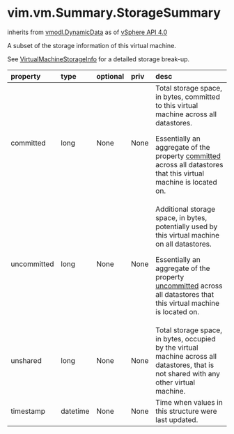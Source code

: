vim.vm.Summary.StorageSummary
=============================
inherits from [vmodl.DynamicData](docs/vmodl.DynamicData.md)
as of [vSphere API 4.0](vim.version.md#vim.version.version5)


A subset of the storage information of this virtual machine.   <p>   See <a href="vim.vm.StorageInfo.md">VirtualMachineStorageInfo</a> for a detailed storage break-up.

| property | type | optional | priv | desc |
|:---------|:-----|:---------|:-----|:-----|
| committed | long | None | None | Total storage space, in bytes, committed to this virtual machine across   all datastores.   <p>   Essentially an aggregate of the property   <a href="vim.vm.StorageInfo.UsageOnDatastore.md#committed">committed</a> across all   datastores that this virtual machine is located on. |
| uncommitted | long | None | None | Additional storage space, in bytes, potentially used by this virtual machine   on all datastores.   <p>   Essentially an aggregate of the property   <a href="vim.vm.StorageInfo.UsageOnDatastore.md#uncommitted">uncommitted</a> across all   datastores that this virtual machine is located on. |
| unshared | long | None | None | Total storage space, in bytes, occupied by the virtual machine across   all datastores, that is not shared with any other virtual machine. |
| timestamp | datetime | None | None | Time when values in this structure were last updated. |


